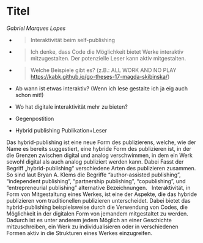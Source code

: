 # Titel
*Gabriel Marques Lopes*

* >Interaktivität beim self-publishing 
* > Ich denke, dass Code die Möglichkeit bietet Werke interaktiv mitzugestalten. Der potenzielle Leser kann aktiv mitgestalten.
* > Welche Beispiele gibt es? (z.B.: ALL WORK AND NO PLAY https://kabk.github.io/go-theses-17-magda-skibinska/)

* Ab wann ist etwas interaktiv? (Wenn ich lese gestalte ich ja eig auch schon mit!)
* Wo hat digitale interaktivität mehr zu bieten?
* Gegenpostition
* Hybrid publishing Publikation+Leser

Das hybrid-publishing ist eine neue Form des publizierens, welche, wie der Name es bereits suggestiert, eine hybride Form des publizieren ist, in der die Grenzen zwischen digital und analog verschwimmen, in dem ein Werk sowohl digital als auch analog publiziert werden kann. Dabei Fasst der Begriff „hybrid-publishing“ verschiedene Arten des publizieren zusammen. So sind laut Bryan A. Klems die Begriffe “author-assisted publishing”, “independent publishing”, “partnership publishing”, “copublishing”, und “entrepreneurial publishing” alternative Bezeichnungen.   Interaktivität, in Form von Mitgestaltung eines Werkes, ist eine der Aspekte, die das hybride publizieren vom traditionellen publizieren unterscheidet. Dabei bietet das hybrid-publishing beispielsweise durch die Verwendung von Codes, die Möglichkeit in der digitalen Form von jemandem mitgestaltet zu werden. Dadurch ist es unter anderem jedem Möglich an einer Geschichte mitzuschreiben, ein Werk zu individualisieren oder in verschiedenen Formen aktiv in die Strukturen eines Werkes einzugreifen.
